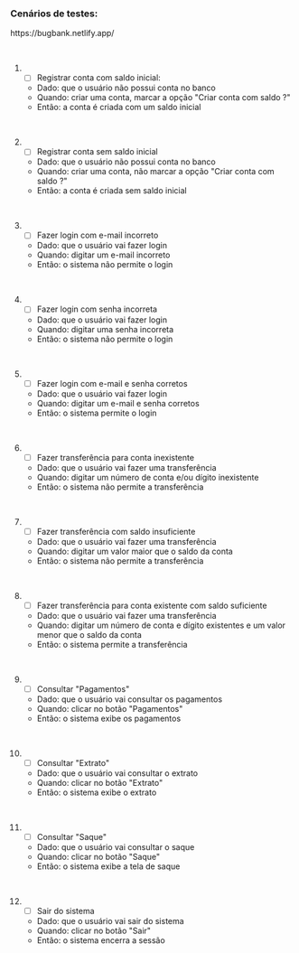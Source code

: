 <h3>Cenários de testes:</h3>
https://bugbank.netlify.app/
   <p><br /></p>

1) - [ ] Registrar conta com saldo inicial:
   - Dado: que o usuário não possui conta no banco
   - Quando: criar uma conta, marcar a opção "Criar conta com saldo ?"
   - Então: a conta é criada com um saldo inicial
   <p><br /></p>
2) - [ ] Registrar conta sem saldo inicial
   - Dado: que o usuário não possui conta no banco
   - Quando: criar uma conta, não marcar a opção "Criar conta com saldo ?"
   - Então: a conta é criada sem saldo inicial
    <p><br /></p>
3) - [ ] Fazer login com e-mail incorreto
   - Dado: que o usuário vai fazer login
   - Quando: digitar um e-mail incorreto
   - Então: o sistema não permite o login
     <p><br /></p>
4) - [ ] Fazer login com senha incorreta
   - Dado: que o usuário vai fazer login
   - Quando: digitar uma senha incorreta
   - Então: o sistema não permite o login
     <p><br /></p>
5) - [ ] Fazer login com e-mail e senha corretos
   - Dado: que o usuário vai fazer login
   - Quando: digitar um e-mail e senha corretos
   - Então: o sistema permite o login
     <p><br /></p>
6) - [ ] Fazer transferência para conta inexistente
   - Dado: que o usuário vai fazer uma transferência
   - Quando: digitar um número de conta e/ou dígito inexistente
   - Então: o sistema não permite a transferência
     <p><br /></p>
7) - [ ] Fazer transferência com saldo insuficiente
   - Dado: que o usuário vai fazer uma transferência
   - Quando: digitar um valor maior que o saldo da conta
   - Então: o sistema não permite a transferência
     <p><br /></p>
8) - [ ] Fazer transferência para conta existente com saldo suficiente
   - Dado: que o usuário vai fazer uma transferência
   - Quando: digitar um número de conta e dígito existentes e um valor menor que o saldo da conta
   - Então: o sistema permite a transferência
     <p><br /></p>
9) - [ ] Consultar "Pagamentos"
   - Dado: que o usuário vai consultar os pagamentos
   - Quando: clicar no botão "Pagamentos"
   - Então: o sistema exibe os pagamentos
     <p><br /></p>
10) - [ ] Consultar "Extrato"
    - Dado: que o usuário vai consultar o extrato
    - Quando: clicar no botão "Extrato"
    - Então: o sistema exibe o extrato
      <p><br /></p>
11) - [ ] Consultar "Saque"
    - Dado: que o usuário vai consultar o saque
    - Quando: clicar no botão "Saque"
    - Então: o sistema exibe a tela de saque
      <p><br /></p>
12) - [ ] Sair do sistema
    - Dado: que o usuário vai sair do sistema
    - Quando: clicar no botão "Sair"
    - Então: o sistema encerra a sessão